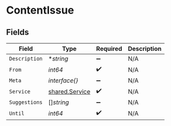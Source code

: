 # ContentIssue


## Fields

| Field                                                   | Type                                                    | Required                                                | Description                                             |
| ------------------------------------------------------- | ------------------------------------------------------- | ------------------------------------------------------- | ------------------------------------------------------- |
| `Description`                                           | **string*                                               | :heavy_minus_sign:                                      | N/A                                                     |
| `From`                                                  | *int64*                                                 | :heavy_check_mark:                                      | N/A                                                     |
| `Meta`                                                  | *interface{}*                                           | :heavy_minus_sign:                                      | N/A                                                     |
| `Service`                                               | [shared.Service](../../../pkg/models/shared/service.md) | :heavy_check_mark:                                      | N/A                                                     |
| `Suggestions`                                           | []*string*                                              | :heavy_minus_sign:                                      | N/A                                                     |
| `Until`                                                 | *int64*                                                 | :heavy_check_mark:                                      | N/A                                                     |